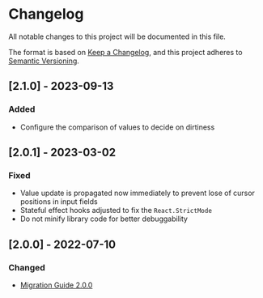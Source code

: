 # Changelog

All notable changes to this project will be documented in this file.

The format is based on [Keep a Changelog](https://keepachangelog.com/en/1.0.0/),
and this project adheres to [Semantic Versioning](https://semver.org/spec/v2.0.0.html).

## [2.1.0] - 2023-09-13

### Added

- Configure the comparison of values to decide on dirtiness

## [2.0.1] - 2023-03-02

### Fixed

- Value update is propagated now immediately to prevent lose of cursor positions in input fields
- Stateful effect hooks adjusted to fix the `React.StrictMode`
- Do not minify library code for better debuggability

## [2.0.0] - 2022-07-10

### Changed

- [Migration Guide 2.0.0](https://github.com/fdc-viktor-luft/morfi/blob/master/MIGRATIONGUIDE.md#200)
